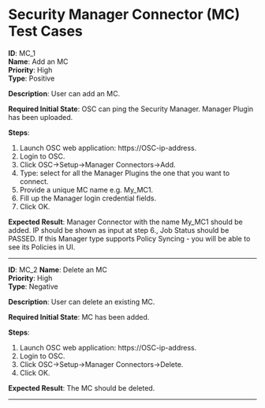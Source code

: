 # Security Manager Connector (MC) Test Cases

**ID**: MC_1  
**Name**: Add an MC  
**Priority**: High  
**Type**: Positive  

**Description**: 
User can add an MC.

**Required Initial State**: 
OSC can ping the Security Manager.
Manager Plugin has been uploaded.

**Steps**:  
1. Launch OSC web application: https://OSC-ip-address.  
2. Login to OSC.  
3. Click OSC->Setup->Manager Connectors->Add.  
4. Type: select for all the Manager Plugins the one that you want to connect.
5. Provide a unique MC name e.g. My_MC1.  
6. Fill up the Manager login credential fields.  
7. Click OK.  

**Expected Result**: 
Manager Connector with the name My_MC1 should be added. IP should be shown as input at step 6., Job Status should be PASSED.
If this Manager type supports Policy Syncing - you will be able to see its Policies in UI.

****

**ID**: MC_2 
**Name**: Delete an MC  
**Priority**: High  
**Type**: Negative  

**Description**: 
User can delete an existing MC.

**Required Initial State**: 
MC has been added.

**Steps**:  
1. Launch OSC web application: https://OSC-ip-address.  
2. Login to OSC.  
3. Click OSC->Setup->Manager Connectors->Delete.  
4. Click OK.  

**Expected Result**: 
The MC should be deleted.

****
